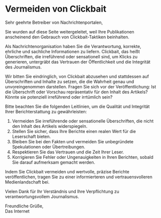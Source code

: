 # Vermeiden von Clickbait

Sehr geehrte Betreiber von Nachrichtenportalen,

Sie wurden auf diese Seite weitergeleitet, weil Ihre Publikationen anscheinend den Gebrauch von Clickbait-Taktiken beinhalten.

Als Nachrichtenorganisation haben Sie die Verantwortung, korrekte, ehrliche und sachliche Informationen zu liefern. Clickbait, das heißt Überschriften, die irreführend oder sensationell sind, um Klicks zu generieren, untergräbt das Vertrauen der Öffentlichkeit und die Integrität des Journalismus.

Wir bitten Sie eindringlich, von Clickbait abzusehen und stattdessen auf Überschriften und Inhalte zu setzen, die die Wahrheit genau und unvoreingenommen darstellen. Fragen Sie sich vor der Veröffentlichung: Ist die Überschrift oder Vorschau repräsentativ für den Inhalt des Artikels? Könnte sie potenziell irreführend oder irrtümlich sein?

Bitte beachten Sie die folgenden Leitlinien, um die Qualität und Integrität Ihrer Berichterstattung zu gewährleisten:

1. Vermeiden Sie irreführende oder sensationelle Überschriften, die nicht den Inhalt des Artikels widerspiegeln.
2. Stellen Sie sicher, dass Ihre Berichte einen realen Wert für die Leserschaft bieten.
3. Bleiben Sie bei den Fakten und vermeiden Sie unbegründete Spekulationen oder Übertreibungen.
4. Respektieren Sie das Vertrauen und die Zeit Ihrer Leser.
5. Korrigieren Sie Fehler oder Ungenauigkeiten in Ihren Berichten, sobald Sie darauf aufmerksam gemacht werden.

Indem Sie Clickbait vermeiden und wertvolle, präzise Berichte veröffentlichen, tragen Sie zu einer informierteren und vertrauensvolleren Medienlandschaft bei.

Vielen Dank für Ihr Verständnis und Ihre Verpflichtung zu verantwortungsvollem Journalismus.

Freundliche Grüße,  
Das Internet

